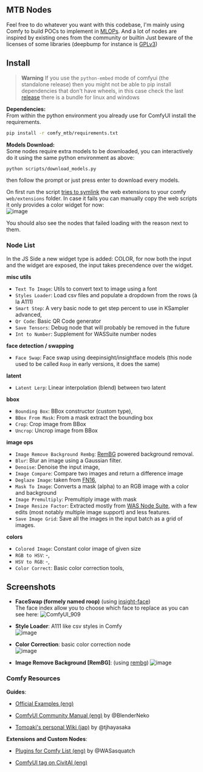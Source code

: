 ## MTB Nodes

Feel free to do whatever you want with this codebase, I'm mainly using Comfy to build POCs to implement in [MLOPs](https://github.com/Bismuth-Consultancy-BV/MLOPs). And a lot of nodes are inspired by existing ones from the community or builtin 
Just beware of the licenses of some libraries (deepbump for instance is [GPLv3](https://github.com/HugoTini/DeepBump/blob/master/LICENSE))

## Install

> **Warning**
> If you use the `python-embed` mode of comfyui (the standalone release) then you might not be able to pip install
> dependencies that don't have wheels, in this case check the last [release](https://github.com/melMass/comfy_mtb/releases) there is a bundle for linux and windows

**Dependencies:**  
From within the python environment you already use for ComfyUI install the requirements.
```bash
pip install -r comfy_mtb/requirements.txt
```
**Models Download:**  
Some nodes require extra models to be downloaded, you can interactively do it using the same python environment as above:
```bash
python scripts/download_models.py
```

then follow the prompt or just press enter to download every models.

On first run the script [tries to symlink](https://github.com/melMass/comfy_mtb/blob/d982b69a58c05ccead9c49370764beaa4549992a/__init__.py#L45-L61) the web extensions to your comfy `web/extensions` folder. In case it fails you can manually copy the web scripts it only provides a color widget for now:  
![image](https://github.com/melMass/comfy_mtb/assets/7041726/cff7e66a-4cc4-4866-b35b-10af0bb2d110)


You should also see the nodes that failed loading with the reason next to them.

### Node List
In the JS Side a new widget type is added: COLOR, for now both the input and the widget are exposed, the input takes precendence over the widget.


**misc utils**  
- `Text To Image`: Utils to convert text to image using a font
- `Styles Loader`: Load csv files and populate a dropdown from the rows (à la A111)
- `Smart Step`: A very basic node to get step percent to use in KSampler advanced,
- `Qr Code`: Basic QR Code generator
- `Save Tensors`: Debug node that will probably be removed in the future
- `Int to Number`: Supplement for WASSuite number nodes

**face detection / swapping**
- `Face Swap`: Face swap using deepinsight/insightface models (this node used to be called `Roop` in early versions, it does the same)
  
**latent**  
- `Latent Lerp`: Linear interpolation (blend) between two latent 


**bbox**
- `Bounding Box`: BBox constructor (custom type),
- `BBox From Mask`: From a mask extract the bounding box
- `Crop`: Crop image from BBox
- `Uncrop`: Uncrop image from BBox

**image ops**
- `Image Remove Background Rembg`: [RemBG](https://github.com/danielgatis/rembg) powered background removal.
- `Blur`: Blur an image using a Gaussian filter.
- `Denoise`: Denoise the input image,
- `Image Compare`: Compare two images and return a difference image
- `Deglaze Image`: taken from [FN16](https://github.com/Fannovel16/FN16-ComfyUI-nodes/blob/main/DeglazeImage.py),
- `Mask To Image`: Converts a mask (alpha) to an RGB image with a color and background
- `Image Premultiply`: Premultiply image with mask
- `Image Resize Factor`: Extracted mostly from [WAS Node Suite](https://github.com/WASasquatch/was-node-suite-comfyui), with a few edits (most notably multiple image support) and less features.
- `Save Image Grid`: Save all the images in the input batch as a grid of images.

**colors**
- `Colored Image`: Constant color image of given size
- `RGB to HSV`: -,
- `HSV to RGB`: -,
- `Color Correct`: Basic color correction tools,

        
## Screenshots

- **FaceSwap (formely named roop)** (using [insight-face](https://github.com/deepinsight/insightface))  
  The face index allow you to choose which face to replace as you can see here:
  ![ComfyUI_909](https://github.com/melMass/comfy_mtb/assets/7041726/2e9d6066-c466-4a01-bd6c-315f7f1e8b42)

- **Style Loader**: A111 like csv styles in Comfy  
  ![image](https://github.com/melMass/comfy_mtb/assets/7041726/02fe3211-18ee-4e54-a029-931388f5fde8)

- **Color Correction**: basic color correction node  
  ![image](https://github.com/melMass/comfy_mtb/assets/7041726/7c20ac83-31ff-40ea-a1a0-06c2acefb2ef)

- **Image Remove Background [RemBG]**: (using [rembg](https://github.com/danielgatis/rembg))
  ![image](https://github.com/melMass/comfy_mtb/assets/7041726/e69253b4-c03c-45e9-92b5-aa46fb887be8)


### Comfy Resources

**Guides**:
- [Official Examples (eng)](https://comfyanonymous.github.io/ComfyUI_examples/)
- [ComfyUI Community Manual (eng)](https://blenderneko.github.io/ComfyUI-docs/) by @BlenderNeko
  
- [Tomoaki's personal Wiki (jap)](https://comfyui.creamlab.net/guides/) by @tjhayasaka

**Extensions and Custom Nodes**:
- [Plugins for Comfy List (eng)](https://github.com/WASasquatch/comfyui-plugins) by @WASasquatch

- [ComfyUI tag on CivitAI (eng)](https://civitai.com/tag/comfyui)
